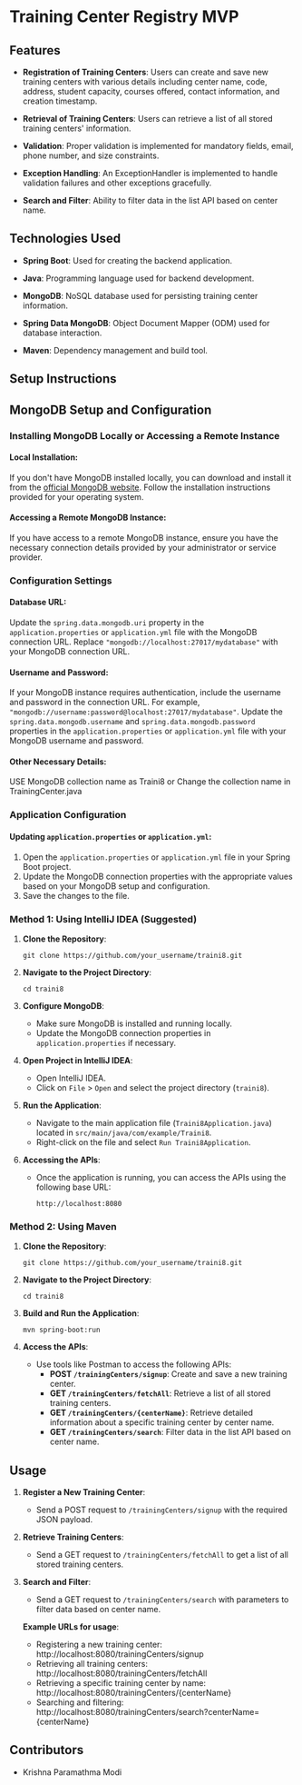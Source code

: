 
# Training Center Registry MVP

## Features

- **Registration of Training Centers**: Users can create and save new training centers with various details including center name, code, address, student capacity, courses offered, contact information, and creation timestamp.
  
- **Retrieval of Training Centers**: Users can retrieve a list of all stored training centers' information.
  
- **Validation**: Proper validation is implemented for mandatory fields, email, phone number, and size constraints.
  
- **Exception Handling**: An ExceptionHandler is implemented to handle validation failures and other exceptions gracefully.
  
- **Search and Filter**: Ability to filter data in the list API based on center name.

## Technologies Used

- **Spring Boot**: Used for creating the backend application.
  
- **Java**: Programming language used for backend development.
  
- **MongoDB**: NoSQL database used for persisting training center information.
  
- **Spring Data MongoDB**: Object Document Mapper (ODM) used for database interaction.
  
- **Maven**: Dependency management and build tool.

## Setup Instructions

## MongoDB Setup and Configuration

### Installing MongoDB Locally or Accessing a Remote Instance

#### Local Installation:

If you don't have MongoDB installed locally, you can download and install it from the [official MongoDB website](https://www.mongodb.com/try/download/community). Follow the installation instructions provided for your operating system.

#### Accessing a Remote MongoDB Instance:

If you have access to a remote MongoDB instance, ensure you have the necessary connection details provided by your administrator or service provider.

### Configuration Settings

#### Database URL:

Update the `spring.data.mongodb.uri` property in the `application.properties` or `application.yml` file with the MongoDB connection URL. Replace `"mongodb://localhost:27017/mydatabase"` with your MongoDB connection URL.

#### Username and Password:

If your MongoDB instance requires authentication, include the username and password in the connection URL. For example, `"mongodb://username:password@localhost:27017/mydatabase"`. Update the `spring.data.mongodb.username` and `spring.data.mongodb.password` properties in the `application.properties` or `application.yml` file with your MongoDB username and password.

#### Other Necessary Details:

USE MongoDB collection name as Traini8 or Change the collection name in TrainingCenter.java

### Application Configuration

#### Updating `application.properties` or `application.yml`:

1. Open the `application.properties` or `application.yml` file in your Spring Boot project.
2. Update the MongoDB connection properties with the appropriate values based on your MongoDB setup and configuration.
3. Save the changes to the file.

   
### Method 1: Using IntelliJ IDEA (Suggested)

1. **Clone the Repository**: 
   ```
   git clone https://github.com/your_username/traini8.git
   ```

2. **Navigate to the Project Directory**:
   ```
   cd traini8
   ```

3. **Configure MongoDB**:
   - Make sure MongoDB is installed and running locally.
   - Update the MongoDB connection properties in `application.properties` if necessary.

4. **Open Project in IntelliJ IDEA**:
   - Open IntelliJ IDEA.
   - Click on `File` > `Open` and select the project directory (`traini8`).

5. **Run the Application**:
   - Navigate to the main application file (`Traini8Application.java`) located in `src/main/java/com/example/Traini8`.
   - Right-click on the file and select `Run Traini8Application`.

6. **Accessing the APIs**:
   - Once the application is running, you can access the APIs using the following base URL:
     ```
     http://localhost:8080
     ```

### Method 2: Using Maven

1. **Clone the Repository**: 
   ```
   git clone https://github.com/your_username/traini8.git
   ```

2. **Navigate to the Project Directory**:
   ```
   cd traini8
   ```

3. **Build and Run the Application**:
   ```
   mvn spring-boot:run
   ```

4. **Access the APIs**:
   - Use tools like Postman to access the following APIs:
     - **POST `/trainingCenters/signup`**: Create and save a new training center.
     - **GET `/trainingCenters/fetchAll`**: Retrieve a list of all stored training centers.
     - **GET `/trainingCenters/{centerName}`**: Retrieve detailed information about a specific training center by center name.
     - **GET `/trainingCenters/search`**: Filter data in the list API based on center name.

## Usage

1. **Register a New Training Center**:
   - Send a POST request to `/trainingCenters/signup` with the required JSON payload.

2. **Retrieve Training Centers**:
   - Send a GET request to `/trainingCenters/fetchAll` to get a list of all stored training centers.

3. **Search and Filter**:
   - Send a GET request to `/trainingCenters/search` with parameters to filter data based on center name.
  
   **Example URLs for usage**:
      - Registering a new training center: http://localhost:8080/trainingCenters/signup
      - Retrieving all training centers: http://localhost:8080/trainingCenters/fetchAll
      - Retrieving a specific training center by name: http://localhost:8080/trainingCenters/{centerName}
      - Searching and filtering: http://localhost:8080/trainingCenters/search?centerName={centerName}

## Contributors

- Krishna Paramathma Modi

